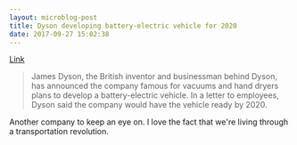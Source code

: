 ```yaml
---
layout: microblog-post
title: Dyson developing battery-electric vehicle for 2020
date: 2017-09-27 15:02:38
---
```

[Link](http://newatlas.com/dyson-battery-electric-vehicle/51509/)

>James Dyson, the British inventor and businessman behind Dyson, has announced the company famous for vacuums and hand dryers plans to develop a battery-electric vehicle. In a letter to employees, Dyson said the company would have the vehicle ready by 2020.

Another company to keep an eye on. I love the fact that we're living through a transportation revolution. 
